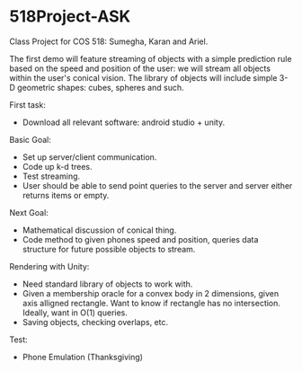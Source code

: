 # 518Project-ASK
Class Project for COS 518: Sumegha, Karan and Ariel. 

The first demo will feature streaming of objects with a simple prediction rule based on the speed and position of the user: we will stream all objects within the user's conical vision. The library of objects will include simple 3-D geometric shapes: cubes, spheres and such.

First task: 
* Download all relevant software: android studio + unity. 

Basic Goal:
* Set up server/client communication. 
* Code up k-d trees. 
* Test streaming. 
* User should be able to send point queries to the server and server either returns items or empty. 

Next Goal: 
* Mathematical discussion of conical thing.
* Code method to given phones speed and position, queries data structure for future possible objects to stream. 

Rendering with Unity:
* Need standard library of objects to work with. 
* Given a membership oracle for a convex body in 2 dimensions, given axis alligned rectangle. Want to know if rectangle has no intersection. Ideally, want in O(1) queries. 
* Saving objects, checking overlaps, etc. 

Test: 
* Phone Emulation (Thanksgiving)  
